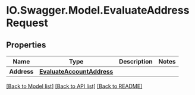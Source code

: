 # IO.Swagger.Model.EvaluateAddressRequest
## Properties

Name | Type | Description | Notes
------------ | ------------- | ------------- | -------------
**Address** | [**EvaluateAccountAddress**](EvaluateAccountAddress.md) |  | 

[[Back to Model list]](../README.md#documentation-for-models) [[Back to API list]](../README.md#documentation-for-api-endpoints) [[Back to README]](../README.md)

